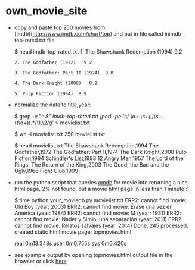 # own_movie_site

* copy and paste top 250 movies from [imdb[(http://www.imdb.com/chart/top) and put in file called inimdb-top-rated.txt file

    $ head  imdb-top-rated.txt 
      1. The Shawshank Redemption (1994)  9.2   
      
      2. The Godfather (1972)   9.2   
      
      3. The Godfather: Part II (1974)  9.0   
      
      4. The Dark Knight (2008)   8.9   
      
      5. Pulp Fiction (1994)  8.9   

* normalize the data to title,year:

    $ grep -v "^ *$" imdb-top-rated.txt |perl -pe 's/ *\d+\.\s+(.*)\s+.*\((\d+)\).*/\1,\2/g' > movielist.txt

    $ wc -l movielist.txt
        250 movielist.txt

    $ head movielist.txt
    The Shawshank Redemption,1994
    The Godfather,1972
    The Godfather: Part II,1974
    The Dark Knight,2008
    Pulp Fiction,1994
    Schindler's List,1993
    12 Angry Men,1957
    The Lord of the Rings: The Return of the King,2003
    The Good, the Bad and the Ugly,1966
    Fight Club,1999

* run the python script that queries [omdb](http://omdbapi.com/) for movie info returning a nice html page, 2% not found, but a movie html page in less than 1 minute :) 

    $ time python your_moviedb.py movielist.txt
    ERR2: cannot find movie: Old Boy (year: 2003)
    ERR2: cannot find movie: Érase una vez en América (year: 1984)
    ERR2: cannot find movie: M (year: 1931)
    ERR2: cannot find movie: Nader y Simin, una separación (year: 2011)
    ERR2: cannot find movie: Relatos salvajes (year: 2014)
    Done, 245 processed, created static html movie page: topmovies.html

    real 0m13.348s
    user 0m0.755s
    sys 0m0.420s

* see example output by opening topmovies.html output file in the browser or click [here](http://bobbelderbos.com/topmovies.html)
